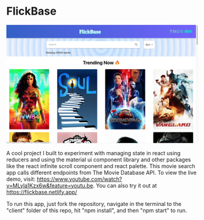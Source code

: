 # FlickBase

![Flickbase Landing Page](/client/public/flickbase2.jpg)<br/>

A cool project I built to experiment with managing state in react using reducers and using the material ui component library and other packages like the react infinite scroll component and react palette. This movie search app calls different endpoints from The Movie Database API. To view the live demo, visit: https://www.youtube.com/watch?v=MLyla1Kzx6w&feature=youtu.be. You can also try it out at https://flickbase.netlify.app/

To run this app, just fork the repository, navigate in the terminal to the "client" folder of this repo, hit "npm install", and then "npm start" to run.
